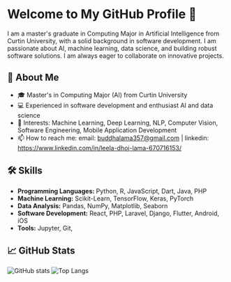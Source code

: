 # Welcome to My GitHub Profile 👋

I am a master's graduate in Computing Major in Artificial Intelligence from Curtin University, with a solid background in software development. I am passionate about AI, machine learning, data science, and building robust software solutions. I am always eager to collaborate on innovative projects.

## 🌟 About Me
- 🎓 Master's in Computing Major (AI) from Curtin University
- 💻 Experienced in software development and enthusiast AI and data science
- 🧠 Interests: Machine Learning, Deep Learning, NLP, Computer Vision, Software Engineering, Mobile Application Development
- 📫 How to reach me: email: buddhalama357@gmail.com | linkedin: https://www.linkedin.com/in/leela-dhoj-lama-670716153/

## 🛠️ Skills
- **Programming Languages:** Python, R, JavaScript, Dart, Java, PHP
- **Machine Learning:** Scikit-Learn, TensorFlow, Keras, PyTorch
- **Data Analysis:** Pandas, NumPy, Matplotlib, Seaborn
- **Software Development:** React, PHP, Laravel, Django, Flutter, Android, iOS
- **Tools:** Jupyter, Git,

## 📈 GitHub Stats
![GitHub stats](https://github-readme-stats.vercel.app/api?username=LeelaDhojLama&show_icons=true&theme=radical)
![Top Langs](https://github-readme-stats.vercel.app/api/top-langs/?username=LeelaDhojLama&layout=compact&theme=radical)
